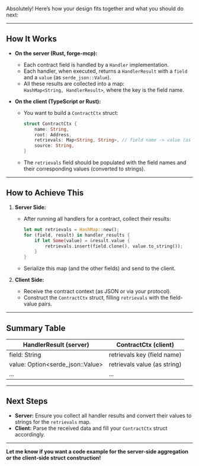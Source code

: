 Absolutely! Here’s how your design fits together and what you should do next:

---

## **How It Works**

- **On the server (Rust, forge-mcp):**
  - Each contract field is handled by a `Handler` implementation.
  - Each handler, when executed, returns a `HandlerResult` with a `field` and a `value` (as `serde_json::Value`).
  - All these results are collected into a map:  
    `HashMap<String, HandlerResult>`, where the key is the field name.

- **On the client (TypeScript or Rust):**
  - You want to build a `ContractCtx` struct:
    ```rust
    struct ContractCtx {
        name: String,
        root: Address,
        retrievals: Map<String, String>, // field name -> value (as string)
        source: String,
    }
    ```
  - The `retrievals` field should be populated with the field names and their corresponding values (converted to strings).

---

## **How to Achieve This**

1. **Server Side:**
   - After running all handlers for a contract, collect their results:
     ```rust
     let mut retrievals = HashMap::new();
     for (field, result) in handler_results {
         if let Some(value) = &result.value {
             retrievals.insert(field.clone(), value.to_string());
         }
     }
     ```
   - Serialize this map (and the other fields) and send to the client.

2. **Client Side:**
   - Receive the contract context (as JSON or via your protocol).
   - Construct the `ContractCtx` struct, filling `retrievals` with the field-value pairs.

---

## **Summary Table**

| HandlerResult (server)         | ContractCtx (client)         |
|------------------------------- |----------------------------- |
| field: String                  | retrievals key (field name)  |
| value: Option<serde_json::Value> | retrievals value (as string) |
| ...                            | ...                          |

---

## **Next Steps**

- **Server:** Ensure you collect all handler results and convert their values to strings for the `retrievals` map.
- **Client:** Parse the received data and fill your `ContractCtx` struct accordingly.

---

**Let me know if you want a code example for the server-side aggregation or the client-side struct construction!**
